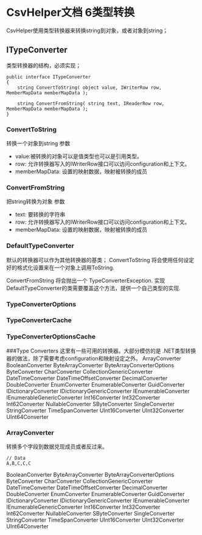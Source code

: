 # CsvHelper文档 6类型转换
CsvHelper使用类型转换器来转换string到对象，或者对象到string；
## ITypeConverter
类型转换器的结构，必须实现；
```
public interface ITypeConverter
{
    string ConvertToString( object value, IWriterRow row, MemberMapData memberMapData );

    string ConvertFromString( string text, IReaderRow row, MemberMapData memberMapData );
}
```
### ConvertToString
转换一个对象到string
参数
* value:被转换的对象可以是值类型也可以是引用类型。
* row: 允许转换器写入的IWriterRow接口可以访问configuration和上下文。
* memberMapData: 设置的映射数据，映射被转换的成员

### ConvertFromString
把string转换为对象
参数
* text: 要转换的字符串
* row: 允许转换器写入的IWriterRow接口可以访问configuration和上下文。
* memberMapData: 设置的映射数据，映射被转换的成员

### DefaultTypeConverter
默认的转换器可以作为其他转换器的基类；
ConvertToString 将会使用任何设定好的格式化设置来在一个对象上调用ToString.

ConvertFromString 将会抛出一个 TypeConverterException. 实现DefaultTypeConverter的类需要覆盖这个方法，提供一个自己类型的实现.


### TypeConverterOptions
### TypeConverterCache
### TypeConverterOptionsCache
###Type Converters
这里有一些可用的转换器。大部分模仿的是 .NET类型转换器的做法，除了需要考虑configuration和映射设定之外。
ArrayConverter
BooleanConverter
ByteArrayConverter
ByteArrayConverterOptions
ByteConverter
CharConverter
CollectionGenericConverter
DateTimeConverter
DateTimeOffsetConverter
DecimalConverter
DoubleConverter
EnumConverter
EnumerableConverter
GuidConverter
IDictionaryConverter
IDictionaryGenericConverter
IEnumerableConverter
IEnumerableGenericConverter
Int16Converter
Int32Converter
Int62Converter
NullableConverter
SByteConverter
SingleConverter
StringConverter
TimeSpanConverter
UInt16Converter
UInt32Converter
UInt64Converter
### ArrayConverter
转换多个字段到数据兑现成员或者反过来。
```
// Data
A,B,C,C,C
```
BooleanConverter
ByteArrayConverter
ByteArrayConverterOptions
ByteConverter
CharConverter
CollectionGenericConverter
DateTimeConverter
DateTimeOffsetConverter
DecimalConverter
DoubleConverter
EnumConverter
EnumerableConverter
GuidConverter
IDictionaryConverter
IDictionaryGenericConverter
IEnumerableConverter
IEnumerableGenericConverter
Int16Converter
Int32Converter
Int62Converter
NullableConverter
SByteConverter
SingleConverter
StringConverter
TimeSpanConverter
UInt16Converter
UInt32Converter
UInt64Converter